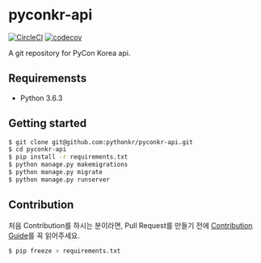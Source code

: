 # pyconkr-api

[![CircleCI](https://circleci.com/gh/pythonkr/pyconkr-api.svg?style=svg)](https://circleci.com/gh/pythonkr/pyconkr-api) [![codecov](https://codecov.io/gh/pythonkr/pyconkr-api/branch/master/graph/badge.svg)](https://codecov.io/gh/pythonkr/pyconkr-api)

A git repository for PyCon Korea api.

## Requiremensts

- Python 3.6.3

## Getting started

```bash
$ git clone git@github.com:pythonkr/pyconkr-api.git
$ cd pyconkr-api
$ pip install -r requirements.txt
$ python manage.py makemigrations
$ python manage.py migrate
$ python manage.py runserver
```

## Contribution

처음 Contribution를 하시는 분이라면, Pull Request를 만들기 전에 [Contribution Guide](.github/CONTRIBUTING.md)를 꼭 읽어주세요.


```bash
$ pip freeze > requirements.txt
```
